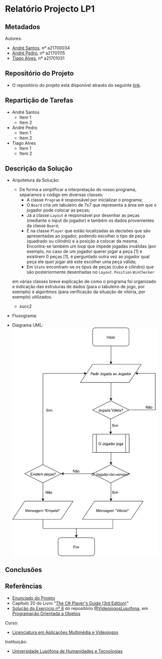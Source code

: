 # Relatório Projecto LP1




## Metadados

 Autores: 
 * [André Santos][AS], nº a21700034
 * [André Pedro][AP], nº a21701115
 * [Tiago Alves][TA], nº a21701031
 
## Repositório do Projeto
 * O repositório do projeto está disponível através do seguinte [link][rp].

## Repartição de Tarefas

 * André Santos
	* Item 1
	* Item 2
 * André Pedro
	* Item 1
	* Item 2
 * Tiago Alves
	* Item 1
	* Item 2


## Descrição da Solução

 * Arquitetura da Solução:
	* De forma a simplificar a interpretação do nosso programa, separamos o código em diversas classes:
		* A classe `Program` é responsável por inicializar o programa;
		* O `Board` cria um tabuleiro de 7x7 que representa a área em que o jogador pode colocar as peças;
		* Já a classe `Layout` é responsável por desenhar as peças (mediante o input do jogador) e também os dados provenientes da classe `Board`;
		* É na classe `Player` que estão localizadas as decisões que são apresentadas ao jogador, podendo escolher o tipo de peça (quadrado ou cilindro) e a posição a colocar da mesma. Encontra-se também um <i>loop</i> que impede jogadas inválidas (por exemplo, no caso de um jogador querer jogar a peça [1] e existirem 0 peças [1], é perguntado outra vez ao jogador qual peça ele quer jogar até este escolher uma peça válida;
		* Em `State` encontram-se os tipos de peças (cubo e cilindro) que são posteriormente desenhadas no `Layout`. 
		`Position`
		`WinChecker`
		
	em várias classes breve explicação de como o programa foi organizado e indicação das estruturas de dados
	(para o tabuleiro de jogo, por exemplo) e algoritmos (para verificação da situação de vitória, por exemplo)
	utilizados.
	* succ2
 * Fluxograma:

 * Diagrama UML:
![Alt text](https://raw.githubusercontent.com/andre-pedro/projetoLP1/master/Fluxograma.svg?sanitize=true "Fluxograma do Projeto")

 
## Conclusões 

## Referências
 * [Enunciado do Projeto][ref1]
 * Capítulo 20 do Livro "[The C# Player's Guide (3rd Edition)][ref2]"
 * [Solução do Exercicio nº 8][ref3] do repositório [@VideojogosLusofona][ref4], em [Programação Orientada a Objetos][ref5]
 
Curso:
* [Licenciatura em Aplicações Multimédia e Videojogos][lamv]
	
Instituição: 
* [Universidade Lusófona de Humanidades e Tecnologias][ULHT]



[AS]:https://github.com/Snigy24
[AP]:https://github.com/andre-pedro
[TA]:https://github.com/synpse
[lamv]:https://www.ulusofona.pt/licenciatura/aplicacoes-multimedia-e-videojogos
[ULHT]:https://www.ulusofona.pt/
[rp]:https://github.com/andre-pedro/projetoLP1
[ref1]:https://github.com/VideojogosLusofona/lp12017p1
[ref2]:http://starboundsoftware.com/books/c-sharp/
[ref3]:https://github.com/VideojogosLusofona/lp1_exercicios/blob/master/solucoes/03_poo/08.md
[ref4]:https://github.com/VideojogosLusofona/
[ref5]:https://github.com/VideojogosLusofona/lp1_exercicios/blob/master/solucoes/03_poo/